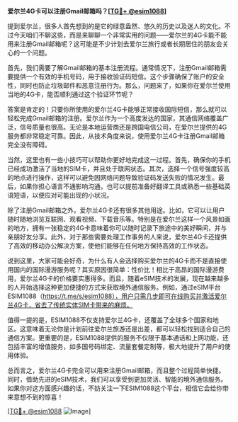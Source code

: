 **爱尔兰4G卡可以注册Gmail邮箱吗？[[TG💪+ @esim1088](https://t.me/s/esim1088)]**

提到爱尔兰，很多人首先想到的是它的绿意盎然、悠久的历史以及迷人的文化。不过今天咱们不聊这些，而是来聊聊一个非常实用的问题——爱尔兰的4G卡能不能用来注册Gmail邮箱呢？这可能是不少计划去爱尔兰旅行或者长期居住的朋友会关心的一个问题。

首先，我们需要了解Gmail邮箱的基本注册流程。通常情况下，注册Gmail邮箱需要提供一个有效的手机号码，用于接收验证码短信。这个步骤确保了账户的安全性，同时也防止垃圾邮件和恶意注册行为。那么，问题来了，如果你在爱尔兰使用当地的4G卡，能否顺利通过这个验证环节呢？

答案是肯定的！只要你所使用的爱尔兰4G卡能够正常接收国际短信，那么就可以轻松完成Gmail邮箱的注册。爱尔兰作为一个高度发达的国家，其通信网络覆盖广泛，信号质量也很高。无论是本地运营商还是跨国电信公司，在爱尔兰提供的4G服务都非常稳定可靠。因此，从技术角度来说，使用爱尔兰4G卡注册Gmail邮箱完全没有障碍。

当然，这里也有一些小技巧可以帮助你更好地完成这一过程。首先，确保你的手机已经成功激活了当地的SIM卡，并且处于联网状态。其次，选择一个信号强度较高的地点进行操作，这样可以避免因网络问题导致验证码发送失败的情况发生。最后，如果你担心语言不通影响沟通，也可以提前准备好翻译工具或熟悉一些基础英语短语，以便应对可能出现的小状况。

除了注册Gmail邮箱之外，爱尔兰4G卡还有很多其他用途。比如，它可以让用户随时随地浏览互联网、观看视频、下载音乐等。特别是在爱尔兰这样一个风景如画的地方，拥有一张稳定的4G卡意味着你可以随时记录下旅途中的美好瞬间，并与亲朋好友分享。此外，对于那些需要处理工作事务的人来说，爱尔兰4G卡还提供了高效的移动办公解决方案，使他们能够在任何地方保持高效的工作状态。

说到这里，大家可能会好奇，为什么有人会选择购买爱尔兰的4G卡而不是直接使用国内的国际漫游服务呢？其实原因很简单：性价比！相比于高昂的国际漫游费用，爱尔兰4G卡的价格要实惠得多。而且，随着eSIM技术的发展，现在越来越多的人开始选择这种更加便捷的方式来获取境外通信服务。例如，通过eSIM平台ESIM1088（https://t.me/s/esim1088），用户只需几步即可在线购买并激活爱尔兰4G卡，省去了传统实体SIM卡带来的麻烦。

值得一提的是，ESIM1088不仅支持爱尔兰4G卡，还覆盖了全球多个国家和地区。这意味着无论你是计划前往爱尔兰旅游还是出差，都可以轻松找到适合自己的通信方案。更重要的是，ESIM1088提供的服务不仅限于基本通话和上网功能，还包括丰富的增值服务，如多国号码绑定、流量套餐定制等，极大地提升了用户的使用体验。

总而言之，爱尔兰4G卡完全可以用来注册Gmail邮箱，而且整个过程简单快捷。同时，借助先进的eSIM技术，我们可以享受到更加灵活、智能的境外通信服务。如果你对这方面感兴趣的话，不妨关注一下ESIM1088这个平台，相信它会给你带来意想不到的惊喜！

[[TG💪+ @esim1088](https://t.me/s/esim1088) ![Image](https://i.postimg.cc/4NQfJmqS/Snipaste-2025-05-13-00-14-12.png)]
